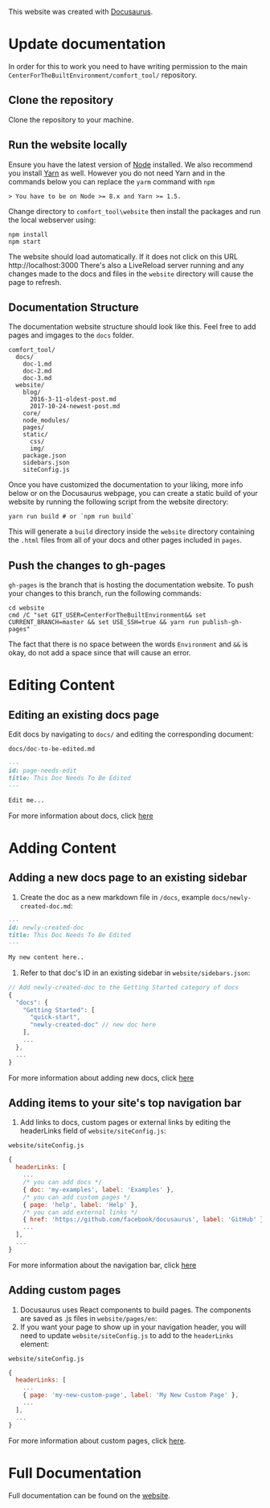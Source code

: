 This website was created with [Docusaurus](https://docusaurus.io/).

# Update documentation

In order for this to work you need to have writing permission to the main `CenterForTheBuiltEnvironment/comfort_tool/` repository.

## Clone the repository

Clone the repository to your machine.

## Run the website locally

Ensure you have the latest version of [Node](https://nodejs.org/en/download/) installed. We also recommend you install [Yarn](https://yarnpkg.com/en/docs/install) as well. However you do not need Yarn and in the commands below you can replace the `yarm` command with `npm`

    > You have to be on Node >= 8.x and Yarn >= 1.5.

Change directory to `comfort_tool\website` then install the packages and run the local webserver using:
```
npm install
npm start
```

The website should load automatically. If it does not click on this URL http://localhost:3000
There's also a LiveReload server running and any changes made to the docs and files in the `website` directory will cause the page to refresh.

## Documentation Structure

The documentation website structure should look like this. Feel free to add pages and imgages to the `docs` folder.

```
comfort_tool/
  docs/
    doc-1.md
    doc-2.md
    doc-3.md
  website/
    blog/
      2016-3-11-oldest-post.md
      2017-10-24-newest-post.md
    core/
    node_modules/
    pages/
    static/
      css/
      img/
    package.json
    sidebars.json
    siteConfig.js
```

Once you have customized the documentation to your liking, more info below or on the Docusaurus webpage, you can create a static build of your website by running the following script from the website directory:

```
yarn run build # or `npm run build`
```

This will generate a `build` directory inside the `website` directory containing the `.html` files from all of your docs and other pages included in `pages`.


## Push the changes to gh-pages

`gh-pages` is the branch that is hosting the documentation website. To push your changes to this branch, run the following commands:

```
cd website
cmd /C "set GIT_USER=CenterForTheBuiltEnvironment&& set CURRENT_BRANCH=master && set USE_SSH=true && yarn run publish-gh-pages"
```

The fact that there is no space between the words `Environment` and `&&` is okay, do not add a space since that will cause an error.

# Editing Content

## Editing an existing docs page

Edit docs by navigating to `docs/` and editing the corresponding document:

`docs/doc-to-be-edited.md`

```markdown
---
id: page-needs-edit
title: This Doc Needs To Be Edited
---

Edit me...
```

For more information about docs, click [here](https://docusaurus.io/docs/en/navigation)

# Adding Content

## Adding a new docs page to an existing sidebar

1. Create the doc as a new markdown file in `/docs`, example `docs/newly-created-doc.md`:

```md
---
id: newly-created-doc
title: This Doc Needs To Be Edited
---

My new content here..
```

1. Refer to that doc's ID in an existing sidebar in `website/sidebars.json`:

```javascript
// Add newly-created-doc to the Getting Started category of docs
{
  "docs": {
    "Getting Started": [
      "quick-start",
      "newly-created-doc" // new doc here
    ],
    ...
  },
  ...
}
```

For more information about adding new docs, click [here](https://docusaurus.io/docs/en/navigation)

## Adding items to your site's top navigation bar

1. Add links to docs, custom pages or external links by editing the headerLinks field of `website/siteConfig.js`:

`website/siteConfig.js`

```javascript
{
  headerLinks: [
    ...
    /* you can add docs */
    { doc: 'my-examples', label: 'Examples' },
    /* you can add custom pages */
    { page: 'help', label: 'Help' },
    /* you can add external links */
    { href: 'https://github.com/facebook/docusaurus', label: 'GitHub' },
    ...
  ],
  ...
}
```

For more information about the navigation bar, click [here](https://docusaurus.io/docs/en/navigation)

## Adding custom pages

1. Docusaurus uses React components to build pages. The components are saved as .js files in `website/pages/en`:
1. If you want your page to show up in your navigation header, you will need to update `website/siteConfig.js` to add to the `headerLinks` element:

`website/siteConfig.js`

```javascript
{
  headerLinks: [
    ...
    { page: 'my-new-custom-page', label: 'My New Custom Page' },
    ...
  ],
  ...
}
```

For more information about custom pages, click [here](https://docusaurus.io/docs/en/custom-pages).

# Full Documentation

Full documentation can be found on the [website](https://docusaurus.io/).
